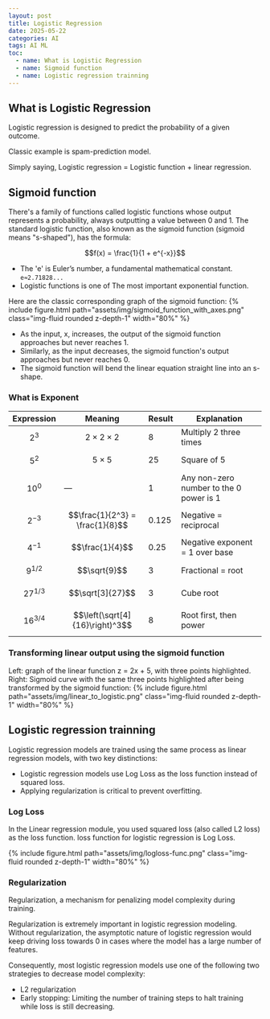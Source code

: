 ```yaml
---
layout: post
title: Logistic Regression 
date: 2025-05-22
categories: AI
tags: AI ML
toc: 
  - name: What is Logistic Regression
  - name: Sigmoid function
  - name: Logistic regression trainning
---
```


## What is Logistic Regression

Logistic regression is designed to predict the probability of a given outcome.

Classic example is spam-prediction model.

Simply saying, Logistic regression = Logistic function + linear regression.

## Sigmoid function

There's a family of functions called logistic functions whose output represents a probability, always outputting a value between 0 and 1. 
The standard logistic function, also known as the sigmoid function (sigmoid means "s-shaped"), has the formula: 

$$f(x) = \frac{1}{1 + e^{-x}}$$

- The 'e' is Euler’s number, a fundamental mathematical constant. `e≈2.71828...`
- Logistic functions is one of The most important exponential function.

Here are the classic corresponding graph of the sigmoid function:
{% include figure.html path="assets/img/sigmoid_function_with_axes.png" class="img-fluid rounded z-depth-1" width="80%" %}
- As the input, x, increases, the output of the sigmoid function approaches but never reaches 1. 
- Similarly, as the input decreases, the sigmoid function's output approaches but never reaches 0.
- The sigmoid function will bend the linear equation straight line into an s-shape.

### What is Exponent

| Expression   | Meaning                         | Result | Explanation                             |
| ----------   | ------------------------------- | ------ | --------------------------------------- |
| $$2^3$$      | $$2 \times 2 \times 2$$         | 8      | Multiply 2 three times                  |
| $$5^2$$      | $$5 \times 5$$                  | 25     | Square of 5                             |
| $$10^0$$     | —                               | 1      | Any non-zero number to the 0 power is 1 |
| $$2^{-3}$$   | $$\frac{1}{2^3} = \frac{1}{8}$$ | 0.125  | Negative = reciprocal                   |
| $$4^{-1}$$   | $$\frac{1}{4}$$                 | 0.25   | Negative exponent = 1 over base         |
| $$9^{1/2}$$  | $$\sqrt{9}$$                    | 3      | Fractional = root                       |
| $$27^{1/3}$$ | $$\sqrt[3]{27}$$                | 3      | Cube root                               |
| $$16^{3/4}$$ | $$\left(\sqrt[4]{16}\right)^3$$ | 8      | Root first, then power                  |

### Transforming linear output using the sigmoid function

Left: graph of the linear function z = 2x + 5, with three points highlighted. Right: Sigmoid curve with the same three points highlighted after being transformed by the sigmoid function:
{% include figure.html path="assets/img/linear_to_logistic.png" class="img-fluid rounded z-depth-1" width="80%" %}


## Logistic regression trainning

Logistic regression models are trained using the same process as linear regression models, with two key distinctions:
- Logistic regression models use Log Loss as the loss function instead of squared loss.
- Applying regularization is critical to prevent overfitting.

### Log Loss
In the Linear regression module, you used squared loss (also called L2 loss) as the loss function. 
loss function for logistic regression is Log Loss. 

{% include figure.html path="assets/img/logloss-func.png" class="img-fluid rounded z-depth-1" width="80%" %}

### Regularization

Regularization, a mechanism for penalizing model complexity during training.

Regularization is extremely important in logistic regression modeling. 
Without regularization, the asymptotic nature of logistic regression would keep driving loss towards 0 in cases where the model has a large number of features. 

Consequently, most logistic regression models use one of the following two strategies to decrease model complexity:
- L2 regularization
- Early stopping: Limiting the number of training steps to halt training while loss is still decreasing.

